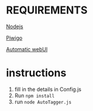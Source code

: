 # REQUIREMENTS

[Nodejs](https://nodejs.org/en)

[Piwigo](https://piwigo.org)

[Automatic webUI](https://github.com/AUTOMATIC1111/stable-diffusion-webui)

# instructions

1. fill in the details in Config.js 
2. Run `npm install`
3. run `node AutoTagger.js`
